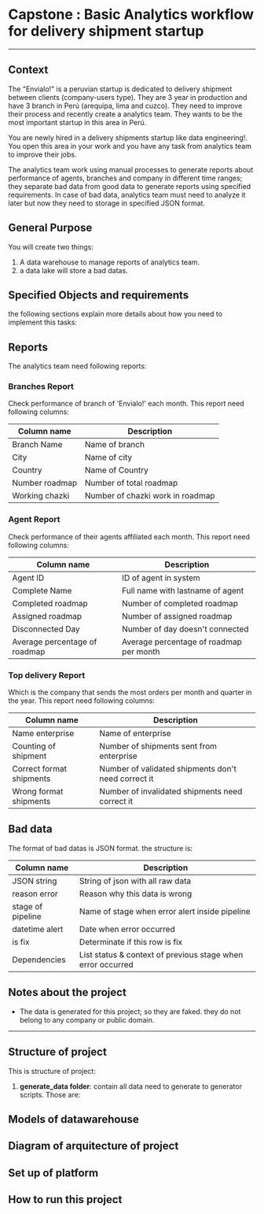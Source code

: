 # Capstone : Basic Analytics workflow for delivery shipment startup
----------
## Context

The "Envialo!" is a peruvian startup is dedicated to delivery shipment between clients (company-users type). They are 3 year in production and have 3 branch in Perú (arequipa, lima and cuzco). They need to improve their process and recently create a analytics team. They wants to be the most important startup in this area in Perú.

You are newly hired in a delivery shipments startup like data engineering!. You open this area in your work and you have any task from analytics team to improve their jobs.

The analytics team work using manual processes to generate reports about performance of agents, branches and company in different time ranges; they separate bad data from good data to generate reports using specified requirements. In case of bad data, analytics team must need to analyze it later but now they need to storage in specified JSON format.

## General Purpose
You will create two things:
 1. A data warehouse to manage reports of analytics team.
 2. a data lake will store a bad datas.

## Specified Objects and requirements
the following sections explain more details about how you need to implement this tasks:

## Reports
The analytics team need following reports:


### Branches Report
Check performance of branch of 'Envialo!' each month. This report need following columns:

| Column name  | Description |
|--------------|---------------|
| Branch Name         | Name of branch |
| City                | Name of city |
| Country             | Name of Country |
| Number roadmap      | Number of total roadmap |
| Working chazki      | Number of chazki work in roadmap |


### Agent Report
Check performance of their agents affiliated each month. This report need following columns:

| Column name  | Description |
|--------------|---------------|
| Agent ID                      | ID of agent in system |
| Complete Name                 | Full name with lastname of agent |
| Completed roadmap             | Number of completed roadmap |
| Assigned roadmap              | Number of assigned roadmap |
| Disconnected Day              | Number of day doesn't connected |
| Average percentage of roadmap | Average percentage of roadmap per month |

### Top delivery Report
Which is the company that sends the most orders per month and quarter in the year. This report need following columns: 

| Column name  | Description |
|--------------|---------------|
| Name enterprise          | Name of enterprise |
| Counting of shipment     | Number of shipments sent from enterprise |
| Correct format shipments | Number of validated shipments don't need correct it |
| Wrong format shipments   | Number of invalidated shipments need correct it |

## Bad data
The format of bad datas is JSON format. the structure is:

| Column name  | Description |
|--------------|---------------|
| JSON string       | String of json with all raw data |
| reason error      | Reason why this data is wrong |
| stage of pipeline | Name of stage when error alert inside pipeline | 
| datetime alert    | Date when error occurred  |
| is fix            | Determinate if this row is fix |
| Dependencies      | List status & context of previous stage when error occurred | 

## Notes about the project

* The data is generated for this project; so they are faked. they do not belong to any company or public domain.

-----------

## Structure of project
This is structure of project:

1. **generate_data folder**: contain all data need to generate to generator scripts. Those are:


## Models of datawarehouse


## Diagram of arquitecture of project


## Set up of platform


## How to run this project
